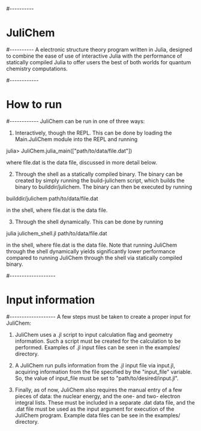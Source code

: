 #----------
# JuliChem
#----------
A electronic structure theory program written in Julia, designed to combine
the ease of use of interactive Julia with the performance of statically
compiled Julia to offer users the best of both worlds for quantum chemistry
computations.

#------------
# How to run
#------------
JuliChem can be run in one of three ways:
1. Interactively, though the REPL. This can be done by loading the Main.JuliChem
module into the REPL and running

julia> JuliChem.julia_main(["path/to/data/file.dat"])

where file.dat is the data file, discussed in more detail below.

2. Through the shell as a statically compiled binary. The binary can be created
by simply running the build-julichem script, which builds the binary to
builddir/julichem. The binary can then be executed by running

builddir/julichem path/to/data/file.dat

in the shell, where file.dat is the data file.

3. Through the shell dynamically. This can be done by running

julia julichem_shell.jl path/to/data/file.dat

in the shell, where file.dat is the data file. Note that running JuliChem
through the shell dynamically yields significantly lower performance compared
to running JuliChem through the shell via statically compiled binary.

#-------------------
# Input information
#-------------------
A few steps must be taken to create a proper input for JuliChem:
1. JuliChem uses a .jl script to input calculation flag and geometry
information. Such a script must be created for the calculation to be performed.
Examples of .jl input files can be seen in the examples/ directory.

2. A JuliChem run pulls information from the .jl input file via input.jl,
acquiring information from the file specified by the "input_file" variable.
So, the value of input_file must be set to "path/to/desired/input.jl".

3. Finally, as of now, JuliChem also requires the manual entry of a few pieces
of data: the nuclear energy, and the one- and two- electron integral lists. These
must be included in a separate .dat data file, and the .dat file must be used as
the input argument for execution of the JuliChem program. Example data files
can be see in the examples/ directory.
